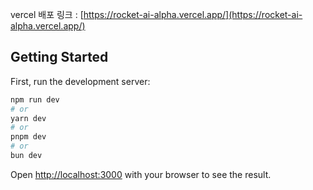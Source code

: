 vercel 배포 링크 : [https://rocket-ai-alpha.vercel.app/](https://rocket-ai-alpha.vercel.app/)

## Getting Started

First, run the development server:

```bash
npm run dev
# or
yarn dev
# or
pnpm dev
# or
bun dev
```

Open [http://localhost:3000](http://localhost:3000) with your browser to see the result.

